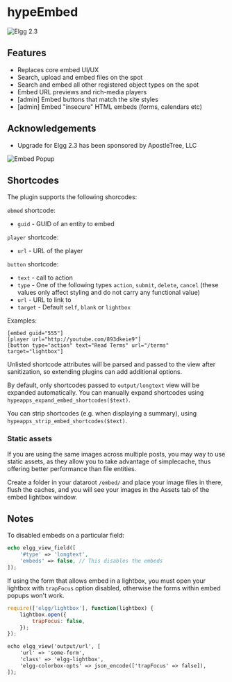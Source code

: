 hypeEmbed
=========
![Elgg 2.3](https://img.shields.io/badge/Elgg-2.3.x-orange.svg?style=flat-square)

## Features

* Replaces core embed UI/UX
* Search, upload and embed files on the spot
* Search and embed all other registered object types on the spot
* Embed URL previews and rich-media players
* [admin] Embed buttons that match the site styles
* [admin] Embed "insecure" HTML embeds (forms, calendars etc)

## Acknowledgements

* Upgrade for Elgg 2.3 has been sponsored by ApostleTree, LLC

![Embed Popup](https://raw.github.com/hypeJunction/hypeEmbed/master/screenshots/embedder.png "Embed Popup")

## Shortcodes

The plugin supports the following shorcodes:

`ebmed` shortcode:

 * `guid` - GUID of an entity to embed

`player` shortcode:

 * `url` - URL of the player

`button` shortcode:

 * `text` - call to action
 * `type` - One of the following types `action`, `submit`, `delete`, `cancel` (these values only affect styling and do not carry any functional value)
 * `url` - URL to link to
 * `target` - Default `self`, `blank` or `lightbox` 

Examples:

```
[embed guid="555"]
[player url="http://youtube.com/893dkeie9"]
[button type="action" text="Read Terms" url="/terms" target="lightbox"]
```

Unlisted shortcode attributes will be parsed and passed to the view after sanitization, so extending plugins can add additional options.

By default, only shortcodes passed to `output/longtext` view will be expanded automatically.
You can manually expand shortcodes using `hypeapps_expand_embed_shortcodes($text)`.

You can strip shortcodes (e.g. when displaying a summary), using `hypeapps_strip_embed_shortcodes($text)`.

### Static assets

If you are using the same images across multiple posts, you may way to use static assets,
as they allow you to take advantage of simplecache, thus offering better performance than
file entities.

Create a folder in your dataroot `/embed/` and place your image files in there, flush the caches,
and you will see your images in the Assets tab of the embed lightbox window.


## Notes

To disabled embeds on a particular field:

```php
echo elgg_view_field([
    '#type' => 'longtext',
    'embeds' => false, // This disables the embeds
]);
```

If using the form that allows embed in a lightbox, you must open your lightbox with `trapFocus` option disabled, otherwise
the forms within embed popups won't work.

```js
require(['elgg/lightbox'], function(lightbox) {
	lightbox.open({
	    trapFocus: false,
	});
});
```

```html
echo elgg_view('output/url', [
    'url' => 'some-form',
    'class' => 'elgg-lightbox',
    'elgg-colorbox-opts' => json_encode(['trapFocus' => false]),
]);
```